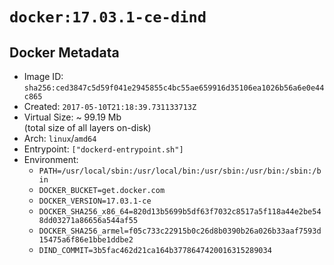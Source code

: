 # `docker:17.03.1-ce-dind`

## Docker Metadata

- Image ID: `sha256:ced3847c5d59f041e2945855c4bc55ae659916d35106ea1026b56a6e0e44c865`
- Created: `2017-05-10T21:18:39.731133713Z`
- Virtual Size: ~ 99.19 Mb  
  (total size of all layers on-disk)
- Arch: `linux`/`amd64`
- Entrypoint: `["dockerd-entrypoint.sh"]`
- Environment:
  - `PATH=/usr/local/sbin:/usr/local/bin:/usr/sbin:/usr/bin:/sbin:/bin`
  - `DOCKER_BUCKET=get.docker.com`
  - `DOCKER_VERSION=17.03.1-ce`
  - `DOCKER_SHA256_x86_64=820d13b5699b5df63f7032c8517a5f118a44e2be548dd03271a86656a544af55`
  - `DOCKER_SHA256_armel=f05c733c22915b0c26d8b0390b26a026b33aaf7593d15475a6f86e1bbe1ddbe2`
  - `DIND_COMMIT=3b5fac462d21ca164b3778647420016315289034`
